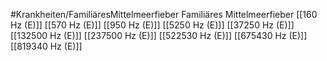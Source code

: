 #Krankheiten/FamiliäresMittelmeerfieber
Familiäres Mittelmeerfieber
[[160 Hz (E)]]
[[570 Hz (E)]]
[[950 Hz (E)]]
[[5250 Hz (E)]]
[[37250 Hz (E)]]
[[132500 Hz (E)]]
[[237500 Hz (E)]]
[[522530 Hz (E)]]
[[675430 Hz (E)]]
[[819340 Hz (E)]]